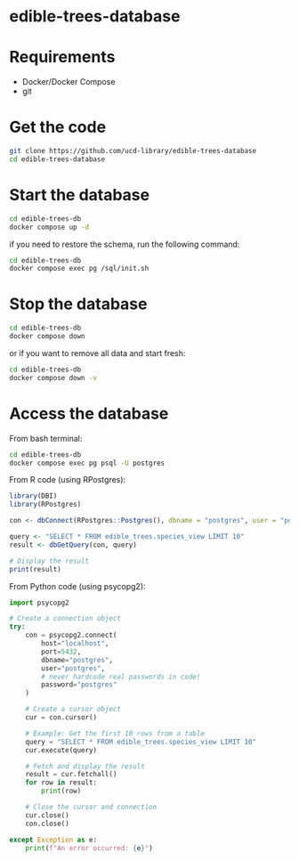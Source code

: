 # edible-trees-database

# Requirements

- Docker/Docker Compose
- git

# Get the code

```bash
git clone https://github.com/ucd-library/edible-trees-database
cd edible-trees-database
```

# Start the database

```bash
cd edible-trees-db
docker compose up -d
```

if you need to restore the schema, run the following command:

```bash
cd edible-trees-db
docker compose exec pg /sql/init.sh
```

# Stop the database

```bash
cd edible-trees-db
docker compose down
```

or if you want to remove all data and start fresh:

```bash
cd edible-trees-db
docker compose down -v
```

# Access the database

From bash terminal:

```bash
cd edible-trees-db
docker compose exec pg psql -U postgres
```

From R code (using RPostgres):

```R
library(DBI)
library(RPostgres)

con <- dbConnect(RPostgres::Postgres(), dbname = "postgres", user = "postgres", host = "localhost", port = 5432, password = "postgres")

query <- "SELECT * FROM edible_trees.species_view LIMIT 10"
result <- dbGetQuery(con, query)

# Display the result
print(result)
```

From Python code (using psycopg2):

```python
import psycopg2

# Create a connection object
try:
    con = psycopg2.connect(
        host="localhost",
        port=5432,
        dbname="postgres",
        user="postgres",
        # never hardcode real passwords in code!
        password="postgres"
    )

    # Create a cursor object
    cur = con.cursor()

    # Example: Get the first 10 rows from a table
    query = "SELECT * FROM edible_trees.species_view LIMIT 10"
    cur.execute(query)

    # Fetch and display the result
    result = cur.fetchall()
    for row in result:
        print(row)

    # Close the cursor and connection
    cur.close()
    con.close()

except Exception as e:
    print(f"An error occurred: {e}")
```